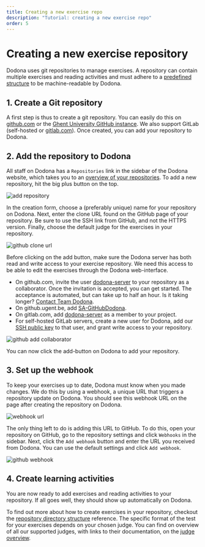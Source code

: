 ```yaml
---
title: Creating a new exercise repo
description: "Tutorial: creating a new exercise repo"
order: 5
---
```


# Creating a new exercise repository

Dodona uses git repositories to manage exercises. A repository can contain multiple exercises and reading activities and must adhere to a [predefined structure](/en/references/repository-directory-structure) to be machine-readable by Dodona.

## 1. Create a Git repository

A first step is thus to create a git repository. You can easily do this on [github.com](https://github.com) or the [Ghent University GitHub instance](https://github.ugent.be). We also support GitLab (self-hosted or [gitlab.com](https://gitlab.com)). Once created, you can add your repository to Dodona.

## 2. Add the repository to Dodona

All staff on Dodona has a `Repositories` link in the sidebar of the Dodona website, which takes you to an [overview of your repositories](https://dodona.be/en/repositories/). To add a new repository, hit the big plus button on the top.

![add repository](./add-repository.png)

In the creation form, choose a (preferably unique) name for your repository on Dodona. Next, enter the clone URL found on the GitHub page of your repository. Be sure to use the SSH link from GitHub, and not the HTTPS version. Finally, choose the default judge for the exercises in your repository.

![github clone url](./github-clone-url.png)

Before clicking on the add button, make sure the Dodona server has both read and write access to your exercise repository. We need this access to be able to edit the exercises through the Dodona web-interface.

- On github.com, invite the user [dodona-server](https://github.com/dodona-server) to your repository as a collaborator. Once the invitation is accepted, you can get started. The acceptance is automated, but can take up to half an hour. Is it taking longer? [Contact Team Dodona](https://dodona.be/en/contact).
- On github.ugent.be, add [SA-GitHubDodona](https://github.ugent.be/SA-GitHubDodona).
- On gitlab.com, add [dodona-server](https://gitlab.com/dodona-server) as a member to your project.
- For self-hosted GitLab servers, create a new user for Dodona, add our [SSH public key](/dodona.pub) to that user, and grant write access to your repository.
 
![github add collaborator](./github-add-collab.png)

You can now click the add-button on Dodona to add your repository.

## 3. Set up the webhook

To keep your exercises up to date, Dodona must know when you made changes. We do this by using a webhook, a unique URL that triggers a repository update on Dodona. You should see this webhook URL on the page after creating the repository on Dodona.

![webhook url](./webhook-url.png)

The only thing left to do is adding this URL to GitHub. To do this, open your repository on GitHub, go to the repository settings and click `Webhooks` in the sidebar. Next, click the `Add webhook` button and enter the URL you received from Dodona. You can use the default settings and click `Add webhook`.

![github webhook](./github-webhook.png)

## 4. Create learning activities

You are now ready to add exercises and reading activities to your repository. If all goes well, they should show up automatically on Dodona.

To find out more about how to create exercises in your repository, checkout the [repository directory structure](/en/references/repository-directory-structure) reference.
The specific format of the test for your exercises depends on your chosen judge. You can find on overview of all our supported judges, with links to their documentation, on the [judge overview](/en/references/judges).

